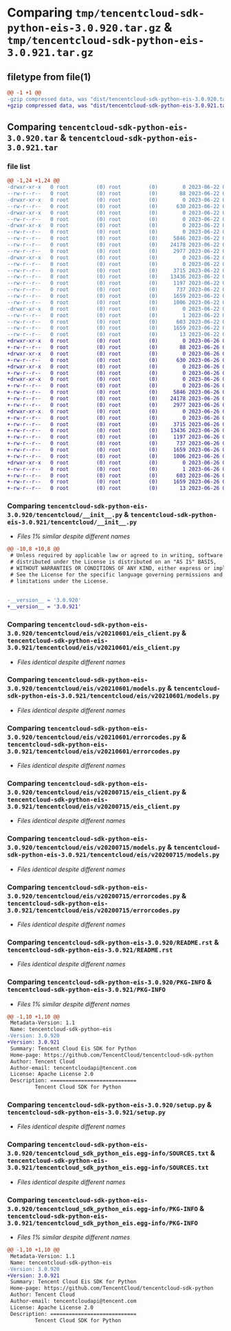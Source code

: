 # Comparing `tmp/tencentcloud-sdk-python-eis-3.0.920.tar.gz` & `tmp/tencentcloud-sdk-python-eis-3.0.921.tar.gz`

## filetype from file(1)

```diff
@@ -1 +1 @@
-gzip compressed data, was "dist/tencentcloud-sdk-python-eis-3.0.920.tar", last modified: Thu Jun 22 00:23:34 2023, max compression
+gzip compressed data, was "dist/tencentcloud-sdk-python-eis-3.0.921.tar", last modified: Mon Jun 26 00:23:54 2023, max compression
```

## Comparing `tencentcloud-sdk-python-eis-3.0.920.tar` & `tencentcloud-sdk-python-eis-3.0.921.tar`

### file list

```diff
@@ -1,24 +1,24 @@
-drwxr-xr-x   0 root         (0) root         (0)        0 2023-06-22 00:23:34.000000 tencentcloud-sdk-python-eis-3.0.920/
--rw-r--r--   0 root         (0) root         (0)       88 2023-06-22 00:23:34.000000 tencentcloud-sdk-python-eis-3.0.920/setup.cfg
-drwxr-xr-x   0 root         (0) root         (0)        0 2023-06-22 00:23:34.000000 tencentcloud-sdk-python-eis-3.0.920/tencentcloud/
--rw-r--r--   0 root         (0) root         (0)      630 2023-06-22 00:23:34.000000 tencentcloud-sdk-python-eis-3.0.920/tencentcloud/__init__.py
-drwxr-xr-x   0 root         (0) root         (0)        0 2023-06-22 00:23:34.000000 tencentcloud-sdk-python-eis-3.0.920/tencentcloud/eis/
--rw-r--r--   0 root         (0) root         (0)        0 2023-06-22 00:23:34.000000 tencentcloud-sdk-python-eis-3.0.920/tencentcloud/eis/__init__.py
-drwxr-xr-x   0 root         (0) root         (0)        0 2023-06-22 00:23:34.000000 tencentcloud-sdk-python-eis-3.0.920/tencentcloud/eis/v20210601/
--rw-r--r--   0 root         (0) root         (0)        0 2023-06-22 00:23:34.000000 tencentcloud-sdk-python-eis-3.0.920/tencentcloud/eis/v20210601/__init__.py
--rw-r--r--   0 root         (0) root         (0)     5846 2023-06-22 00:23:34.000000 tencentcloud-sdk-python-eis-3.0.920/tencentcloud/eis/v20210601/eis_client.py
--rw-r--r--   0 root         (0) root         (0)    24178 2023-06-22 00:23:34.000000 tencentcloud-sdk-python-eis-3.0.920/tencentcloud/eis/v20210601/models.py
--rw-r--r--   0 root         (0) root         (0)     2977 2023-06-22 00:23:34.000000 tencentcloud-sdk-python-eis-3.0.920/tencentcloud/eis/v20210601/errorcodes.py
-drwxr-xr-x   0 root         (0) root         (0)        0 2023-06-22 00:23:34.000000 tencentcloud-sdk-python-eis-3.0.920/tencentcloud/eis/v20200715/
--rw-r--r--   0 root         (0) root         (0)        0 2023-06-22 00:23:34.000000 tencentcloud-sdk-python-eis-3.0.920/tencentcloud/eis/v20200715/__init__.py
--rw-r--r--   0 root         (0) root         (0)     3715 2023-06-22 00:23:34.000000 tencentcloud-sdk-python-eis-3.0.920/tencentcloud/eis/v20200715/eis_client.py
--rw-r--r--   0 root         (0) root         (0)    13436 2023-06-22 00:23:34.000000 tencentcloud-sdk-python-eis-3.0.920/tencentcloud/eis/v20200715/models.py
--rw-r--r--   0 root         (0) root         (0)     1197 2023-06-22 00:23:34.000000 tencentcloud-sdk-python-eis-3.0.920/tencentcloud/eis/v20200715/errorcodes.py
--rw-r--r--   0 root         (0) root         (0)      737 2023-06-22 00:23:34.000000 tencentcloud-sdk-python-eis-3.0.920/README.rst
--rw-r--r--   0 root         (0) root         (0)     1659 2023-06-22 00:23:34.000000 tencentcloud-sdk-python-eis-3.0.920/PKG-INFO
--rw-r--r--   0 root         (0) root         (0)     1006 2023-06-22 00:23:34.000000 tencentcloud-sdk-python-eis-3.0.920/setup.py
-drwxr-xr-x   0 root         (0) root         (0)        0 2023-06-22 00:23:34.000000 tencentcloud-sdk-python-eis-3.0.920/tencentcloud_sdk_python_eis.egg-info/
--rw-r--r--   0 root         (0) root         (0)        1 2023-06-22 00:23:34.000000 tencentcloud-sdk-python-eis-3.0.920/tencentcloud_sdk_python_eis.egg-info/dependency_links.txt
--rw-r--r--   0 root         (0) root         (0)      603 2023-06-22 00:23:34.000000 tencentcloud-sdk-python-eis-3.0.920/tencentcloud_sdk_python_eis.egg-info/SOURCES.txt
--rw-r--r--   0 root         (0) root         (0)     1659 2023-06-22 00:23:34.000000 tencentcloud-sdk-python-eis-3.0.920/tencentcloud_sdk_python_eis.egg-info/PKG-INFO
--rw-r--r--   0 root         (0) root         (0)       13 2023-06-22 00:23:34.000000 tencentcloud-sdk-python-eis-3.0.920/tencentcloud_sdk_python_eis.egg-info/top_level.txt
+drwxr-xr-x   0 root         (0) root         (0)        0 2023-06-26 00:23:54.000000 tencentcloud-sdk-python-eis-3.0.921/
+-rw-r--r--   0 root         (0) root         (0)       88 2023-06-26 00:23:54.000000 tencentcloud-sdk-python-eis-3.0.921/setup.cfg
+drwxr-xr-x   0 root         (0) root         (0)        0 2023-06-26 00:23:54.000000 tencentcloud-sdk-python-eis-3.0.921/tencentcloud/
+-rw-r--r--   0 root         (0) root         (0)      630 2023-06-26 00:23:54.000000 tencentcloud-sdk-python-eis-3.0.921/tencentcloud/__init__.py
+drwxr-xr-x   0 root         (0) root         (0)        0 2023-06-26 00:23:54.000000 tencentcloud-sdk-python-eis-3.0.921/tencentcloud/eis/
+-rw-r--r--   0 root         (0) root         (0)        0 2023-06-26 00:23:54.000000 tencentcloud-sdk-python-eis-3.0.921/tencentcloud/eis/__init__.py
+drwxr-xr-x   0 root         (0) root         (0)        0 2023-06-26 00:23:54.000000 tencentcloud-sdk-python-eis-3.0.921/tencentcloud/eis/v20210601/
+-rw-r--r--   0 root         (0) root         (0)        0 2023-06-26 00:23:54.000000 tencentcloud-sdk-python-eis-3.0.921/tencentcloud/eis/v20210601/__init__.py
+-rw-r--r--   0 root         (0) root         (0)     5846 2023-06-26 00:23:54.000000 tencentcloud-sdk-python-eis-3.0.921/tencentcloud/eis/v20210601/eis_client.py
+-rw-r--r--   0 root         (0) root         (0)    24178 2023-06-26 00:23:54.000000 tencentcloud-sdk-python-eis-3.0.921/tencentcloud/eis/v20210601/models.py
+-rw-r--r--   0 root         (0) root         (0)     2977 2023-06-26 00:23:54.000000 tencentcloud-sdk-python-eis-3.0.921/tencentcloud/eis/v20210601/errorcodes.py
+drwxr-xr-x   0 root         (0) root         (0)        0 2023-06-26 00:23:54.000000 tencentcloud-sdk-python-eis-3.0.921/tencentcloud/eis/v20200715/
+-rw-r--r--   0 root         (0) root         (0)        0 2023-06-26 00:23:54.000000 tencentcloud-sdk-python-eis-3.0.921/tencentcloud/eis/v20200715/__init__.py
+-rw-r--r--   0 root         (0) root         (0)     3715 2023-06-26 00:23:54.000000 tencentcloud-sdk-python-eis-3.0.921/tencentcloud/eis/v20200715/eis_client.py
+-rw-r--r--   0 root         (0) root         (0)    13436 2023-06-26 00:23:54.000000 tencentcloud-sdk-python-eis-3.0.921/tencentcloud/eis/v20200715/models.py
+-rw-r--r--   0 root         (0) root         (0)     1197 2023-06-26 00:23:54.000000 tencentcloud-sdk-python-eis-3.0.921/tencentcloud/eis/v20200715/errorcodes.py
+-rw-r--r--   0 root         (0) root         (0)      737 2023-06-26 00:23:54.000000 tencentcloud-sdk-python-eis-3.0.921/README.rst
+-rw-r--r--   0 root         (0) root         (0)     1659 2023-06-26 00:23:54.000000 tencentcloud-sdk-python-eis-3.0.921/PKG-INFO
+-rw-r--r--   0 root         (0) root         (0)     1006 2023-06-26 00:23:54.000000 tencentcloud-sdk-python-eis-3.0.921/setup.py
+drwxr-xr-x   0 root         (0) root         (0)        0 2023-06-26 00:23:54.000000 tencentcloud-sdk-python-eis-3.0.921/tencentcloud_sdk_python_eis.egg-info/
+-rw-r--r--   0 root         (0) root         (0)        1 2023-06-26 00:23:54.000000 tencentcloud-sdk-python-eis-3.0.921/tencentcloud_sdk_python_eis.egg-info/dependency_links.txt
+-rw-r--r--   0 root         (0) root         (0)      603 2023-06-26 00:23:54.000000 tencentcloud-sdk-python-eis-3.0.921/tencentcloud_sdk_python_eis.egg-info/SOURCES.txt
+-rw-r--r--   0 root         (0) root         (0)     1659 2023-06-26 00:23:54.000000 tencentcloud-sdk-python-eis-3.0.921/tencentcloud_sdk_python_eis.egg-info/PKG-INFO
+-rw-r--r--   0 root         (0) root         (0)       13 2023-06-26 00:23:54.000000 tencentcloud-sdk-python-eis-3.0.921/tencentcloud_sdk_python_eis.egg-info/top_level.txt
```

### Comparing `tencentcloud-sdk-python-eis-3.0.920/tencentcloud/__init__.py` & `tencentcloud-sdk-python-eis-3.0.921/tencentcloud/__init__.py`

 * *Files 1% similar despite different names*

```diff
@@ -10,8 +10,8 @@
 # Unless required by applicable law or agreed to in writing, software
 # distributed under the License is distributed on an "AS IS" BASIS,
 # WITHOUT WARRANTIES OR CONDITIONS OF ANY KIND, either express or implied.
 # See the License for the specific language governing permissions and
 # limitations under the License.
 
 
-__version__ = '3.0.920'
+__version__ = '3.0.921'
```

### Comparing `tencentcloud-sdk-python-eis-3.0.920/tencentcloud/eis/v20210601/eis_client.py` & `tencentcloud-sdk-python-eis-3.0.921/tencentcloud/eis/v20210601/eis_client.py`

 * *Files identical despite different names*

### Comparing `tencentcloud-sdk-python-eis-3.0.920/tencentcloud/eis/v20210601/models.py` & `tencentcloud-sdk-python-eis-3.0.921/tencentcloud/eis/v20210601/models.py`

 * *Files identical despite different names*

### Comparing `tencentcloud-sdk-python-eis-3.0.920/tencentcloud/eis/v20210601/errorcodes.py` & `tencentcloud-sdk-python-eis-3.0.921/tencentcloud/eis/v20210601/errorcodes.py`

 * *Files identical despite different names*

### Comparing `tencentcloud-sdk-python-eis-3.0.920/tencentcloud/eis/v20200715/eis_client.py` & `tencentcloud-sdk-python-eis-3.0.921/tencentcloud/eis/v20200715/eis_client.py`

 * *Files identical despite different names*

### Comparing `tencentcloud-sdk-python-eis-3.0.920/tencentcloud/eis/v20200715/models.py` & `tencentcloud-sdk-python-eis-3.0.921/tencentcloud/eis/v20200715/models.py`

 * *Files identical despite different names*

### Comparing `tencentcloud-sdk-python-eis-3.0.920/tencentcloud/eis/v20200715/errorcodes.py` & `tencentcloud-sdk-python-eis-3.0.921/tencentcloud/eis/v20200715/errorcodes.py`

 * *Files identical despite different names*

### Comparing `tencentcloud-sdk-python-eis-3.0.920/README.rst` & `tencentcloud-sdk-python-eis-3.0.921/README.rst`

 * *Files identical despite different names*

### Comparing `tencentcloud-sdk-python-eis-3.0.920/PKG-INFO` & `tencentcloud-sdk-python-eis-3.0.921/PKG-INFO`

 * *Files 1% similar despite different names*

```diff
@@ -1,10 +1,10 @@
 Metadata-Version: 1.1
 Name: tencentcloud-sdk-python-eis
-Version: 3.0.920
+Version: 3.0.921
 Summary: Tencent Cloud Eis SDK for Python
 Home-page: https://github.com/TencentCloud/tencentcloud-sdk-python
 Author: Tencent Cloud
 Author-email: tencentcloudapi@tencent.com
 License: Apache License 2.0
 Description: ============================
         Tencent Cloud SDK for Python
```

### Comparing `tencentcloud-sdk-python-eis-3.0.920/setup.py` & `tencentcloud-sdk-python-eis-3.0.921/setup.py`

 * *Files identical despite different names*

### Comparing `tencentcloud-sdk-python-eis-3.0.920/tencentcloud_sdk_python_eis.egg-info/SOURCES.txt` & `tencentcloud-sdk-python-eis-3.0.921/tencentcloud_sdk_python_eis.egg-info/SOURCES.txt`

 * *Files identical despite different names*

### Comparing `tencentcloud-sdk-python-eis-3.0.920/tencentcloud_sdk_python_eis.egg-info/PKG-INFO` & `tencentcloud-sdk-python-eis-3.0.921/tencentcloud_sdk_python_eis.egg-info/PKG-INFO`

 * *Files 1% similar despite different names*

```diff
@@ -1,10 +1,10 @@
 Metadata-Version: 1.1
 Name: tencentcloud-sdk-python-eis
-Version: 3.0.920
+Version: 3.0.921
 Summary: Tencent Cloud Eis SDK for Python
 Home-page: https://github.com/TencentCloud/tencentcloud-sdk-python
 Author: Tencent Cloud
 Author-email: tencentcloudapi@tencent.com
 License: Apache License 2.0
 Description: ============================
         Tencent Cloud SDK for Python
```

